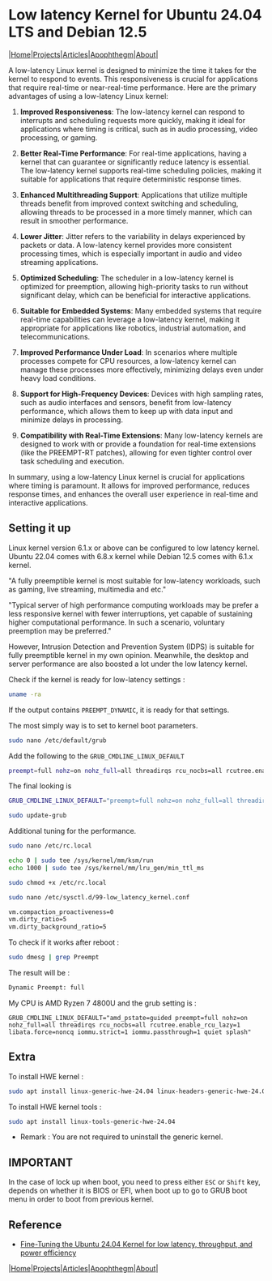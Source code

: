 # Low latency Kernel for Ubuntu 24.04 LTS and Debian 12.5

|[Home](/README.md)|[Projects](/projects.md)|[Articles](/articles.md)|[Apophthegm](/apophthegm.md)|[About](/about.md)|

A low-latency Linux kernel is designed to minimize the time it takes for the kernel to respond to events. This responsiveness is crucial for applications that require real-time or near-real-time performance. Here are the primary advantages of using a low-latency Linux kernel:

1. **Improved Responsiveness**: The low-latency kernel can respond to interrupts and scheduling requests more quickly, making it ideal for applications where timing is critical, such as in audio processing, video processing, or gaming.

2. **Better Real-Time Performance**: For real-time applications, having a kernel that can guarantee or significantly reduce latency is essential. The low-latency kernel supports real-time scheduling policies, making it suitable for applications that require deterministic response times.

3. **Enhanced Multithreading Support**: Applications that utilize multiple threads benefit from improved context switching and scheduling, allowing threads to be processed in a more timely manner, which can result in smoother performance.

4. **Lower Jitter**: Jitter refers to the variability in delays experienced by packets or data. A low-latency kernel provides more consistent processing times, which is especially important in audio and video streaming applications.

5. **Optimized Scheduling**: The scheduler in a low-latency kernel is optimized for preemption, allowing high-priority tasks to run without significant delay, which can be beneficial for interactive applications.

6. **Suitable for Embedded Systems**: Many embedded systems that require real-time capabilities can leverage a low-latency kernel, making it appropriate for applications like robotics, industrial automation, and telecommunications.

7. **Improved Performance Under Load**: In scenarios where multiple processes compete for CPU resources, a low-latency kernel can manage these processes more effectively, minimizing delays even under heavy load conditions.

8. **Support for High-Frequency Devices**: Devices with high sampling rates, such as audio interfaces and sensors, benefit from low-latency performance, which allows them to keep up with data input and minimize delays in processing.

9. **Compatibility with Real-Time Extensions**: Many low-latency kernels are designed to work with or provide a foundation for real-time extensions (like the PREEMPT-RT patches), allowing for even tighter control over task scheduling and execution.

In summary, using a low-latency Linux kernel is crucial for applications where timing is paramount. It allows for improved performance, reduces response times, and enhances the overall user experience in real-time and interactive applications.

## Setting it up

Linux kernel version 6.1.x or above can be configured to low latency kernel.  Ubuntu 22.04 comes with 6.8.x kernel while Debian 12.5 comes with 6.1.x kernel.  

"A fully preemptible kernel is most suitable for low-latency workloads, such as gaming, live streaming, multimedia and etc."

"Typical server of high performance computing workloads may be prefer a less responsive kernel with fewer interruptions, yet capable of sustaining higher computational performance. In such a scenario, voluntary preemption may be preferred."

However, Intrusion Detection and Prevention System (IDPS) is suitable for fully preemptible kernel in my own opinion.  Meanwhile, the desktop and server performance are also boosted a lot under the low latency kernel.

Check if the kernel is ready for low-latency settings :

```bash
uname -ra
```

If the output contains ```PREEMPT_DYNAMIC```, it is ready for that settings.

The most simply way is to set to kernel boot parameters.

```bash
sudo nano /etc/default/grub
```

Add the following to the ```GRUB_CMDLINE_LINUX_DEFAULT```

```bash
preempt=full nohz=on nohz_full=all threadirqs rcu_nocbs=all rcutree.enable_rcu_lazy=1
```

The final looking is 
``` bash
GRUB_CMDLINE_LINUX_DEFAULT="preempt=full nohz=on nohz_full=all threadirqs rcu_nocbs=all rcutree.enable_rcu_lazy=1 quiet splash"
```
```bash
sudo update-grub
```

Additional tuning for the performance.

```bash
sudo nano /etc/rc.local
```
```bash
echo 0 | sudo tee /sys/kernel/mm/ksm/run
echo 1000 | sudo tee /sys/kernel/mm/lru_gen/min_ttl_ms
```
```bash
sudo chmod +x /etc/rc.local
```

```bash
sudo nano /etc/sysctl.d/99-low_latency_kernel.conf
```
```bash
vm.compaction_proactiveness=0
vm.dirty_ratio=5
vm.dirty_background_ratio=5
```

To check if it works after reboot :
```bash
sudo dmesg | grep Preempt
```

The result will be :
```bash
Dynamic Preempt: full
```

My CPU is AMD Ryzen 7 4800U and the grub setting is :

```
GRUB_CMDLINE_LINUX_DEFAULT="amd_pstate=guided preempt=full nohz=on nohz_full=all threadirqs rcu_nocbs=all rcutree.enable_rcu_lazy=1 libata.force=noncq iommu.strict=1 iommu.passthrough=1 quiet splash"
```

## Extra

To install HWE kernel :

```bash
sudo apt install linux-generic-hwe-24.04 linux-headers-generic-hwe-24.04 linux-image-generic-hwe-24.04
```

To install HWE kernel tools :

```bash
sudo apt install linux-tools-generic-hwe-24.04
```

* Remark : You are not required to uninstall the generic kernel.

## IMPORTANT 

In the case of lock up when boot, you need to press either ```ESC``` or ```Shift``` key, depends on whether it is BIOS or EFI, when boot up to go to GRUB boot menu in order to boot from previous kernel. 

## Reference

- [Fine-Tuning the Ubuntu 24.04 Kernel for low latency, throughput, and power efficiency](https://discourse.ubuntu.com/t/fine-tuning-the-ubuntu-24-04-kernel-for-low-latency-throughput-and-power-efficiency/44834)  

|[Home](/README.md)|[Projects](/projects.md)|[Articles](/articles.md)|[Apophthegm](/apophthegm.md)|[About](/about.md)|
